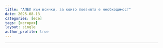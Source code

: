 ```yaml
---
title: "АПЕЛ към всички, за които поезията е необходимост"
date: 2025-08-13
categories: [есе]
tags: [история]
layout: single
author_profile: true
---
```


<div class="poem3">
<script src="https://gist.github.com/nika19du/01fb1a32ba50c5ea162e3ff451f329a2.js"></script>
<hr/>
</div>